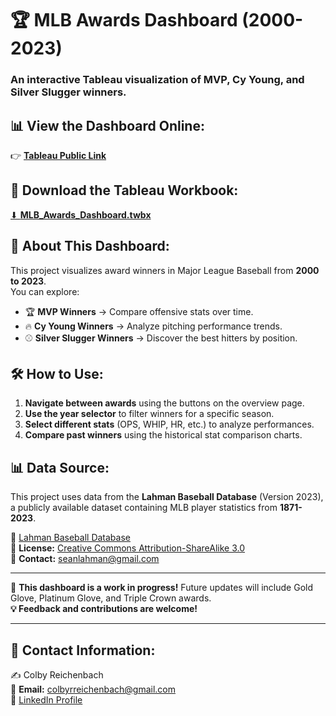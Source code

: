 # 🏆 MLB Awards Dashboard (2000-2023)
### An interactive Tableau visualization of MVP, Cy Young, and Silver Slugger winners.

## 📊 View the Dashboard Online:
👉 [**Tableau Public Link**](https://public.tableau.com/app/profile/colby.reichenbach/viz/MLBAwardWinners2000-2023v1/OverviewDash)

## 📂 Download the Tableau Workbook:
[⬇ **MLB_Awards_Dashboard.twbx**](/tableau/Dash_v1.twbx)

## 📖 About This Dashboard:
This project visualizes award winners in Major League Baseball from **2000 to 2023**.  
You can explore:
- 🏆 **MVP Winners** → Compare offensive stats over time.
- 🔥 **Cy Young Winners** → Analyze pitching performance trends.
- ⚾ **Silver Slugger Winners** → Discover the best hitters by position.

## 🛠️ How to Use:
1. **Navigate between awards** using the buttons on the overview page.
2. **Use the year selector** to filter winners for a specific season.
3. **Select different stats** (OPS, WHIP, HR, etc.) to analyze performances.
4. **Compare past winners** using the historical stat comparison charts.

## 📊 Data Source:
This project uses data from the **Lahman Baseball Database** (Version 2023), a publicly available dataset containing MLB player statistics from **1871-2023**.

🔗 [Lahman Baseball Database](https://sabr.org/lahman-database/)  
📜 **License:** [Creative Commons Attribution-ShareAlike 3.0](http://creativecommons.org/licenses/by-sa/3.0/)  
📧 **Contact:** seanlahman@gmail.com  

---

🚀 **This dashboard is a work in progress!** Future updates will include Gold Glove, Platinum Glove, and Triple Crown awards.  
**💡 Feedback and contributions are welcome!**

---
## 📧 Contact Information:
✍️ Colby Reichenbach  
📩 **Email:** [colbyrreichenbach@gmail.com](mailto:colbyrreichenbach@gmail.com)  
🔗 [LinkedIn Profile](https://www.linkedin.com/in/colby-reichenbach/)
